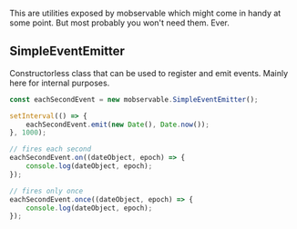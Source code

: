 This are utilities exposed by mobservable which might come in handy at some point. But most probably you won't need them. Ever.

## SimpleEventEmitter

Constructorless class that can be used to register and emit events.
Mainly here for internal purposes.

```javascript
const eachSecondEvent = new mobservable.SimpleEventEmitter();

setInterval(() => {
	eachSecondEvent.emit(new Date(), Date.now());
}, 1000);

// fires each second
eachSecondEvent.on((dateObject, epoch) => {
	console.log(dateObject, epoch);
});

// fires only once
eachSecondEvent.once((dateObject, epoch) => {
	console.log(dateObject, epoch);
});